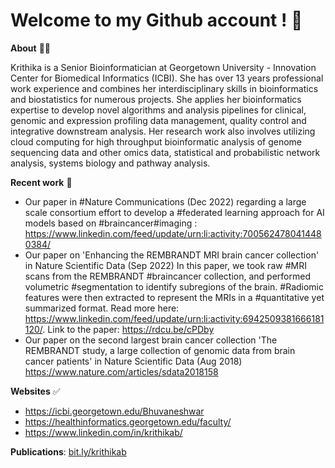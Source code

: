 # Welcome to my Github account !  👋

**About** 🙋‍♀️ 

Krithika is a Senior Bioinformatician at Georgetown University - Innovation Center for Biomedical Informatics (ICBI). She has over 13 years professional work experience and combines her interdisciplinary skills in bioinformatics and biostatistics for numerous projects. She applies her bioinformatics expertise to develop novel algorithms and analysis pipelines for clinical, genomic and expression profiling data management, quality control and integrative downstream analysis. Her research work also involves utilizing cloud computing for high throughput bioinformatic analysis of genome sequencing data and other omics data, statistical and probabilistic network analysis, systems biology and pathway analysis. 

**Recent work** 🌈

* Our paper in #Nature Communications (Dec 2022) regarding a large scale consortium effort to develop a #federated learning approach for AI models based on #braincancer#imaging : https://www.linkedin.com/feed/update/urn:li:activity:7005624780414480384/
* Our paper on 'Enhancing the REMBRANDT MRI brain cancer collection' in Nature Scientific Data (Sep 2022)
In this paper, we took raw #MRI scans from the REMBRANDT #braincancer collection, and performed volumetric #segmentation to identify subregions of the brain. #Radiomic features were then extracted to represent the MRIs in a #quantitative yet summarized format.  Read more here: https://www.linkedin.com/feed/update/urn:li:activity:6942509381666181120/. Link to the paper: https://rdcu.be/cPDby
* Our paper on the second largest brain cancer collection 'The REMBRANDT study, a large collection of genomic data from brain cancer patients' in Nature Scientific Data (Aug 2018) https://www.nature.com/articles/sdata2018158

**Websites** ✅

* https://icbi.georgetown.edu/Bhuvaneshwar
* https://healthinformatics.georgetown.edu/faculty/
* https://www.linkedin.com/in/krithikab/

**Publications**: [bit.ly/krithikab](https://bit.ly/krithikab)
